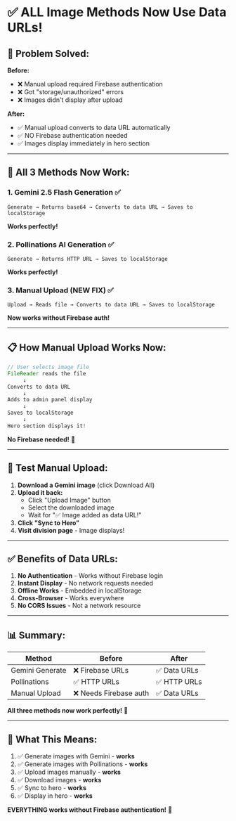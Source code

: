 # ✅ ALL Image Methods Now Use Data URLs!

## 🎯 **Problem Solved:**

**Before:**
- ❌ Manual upload required Firebase authentication
- ❌ Got "storage/unauthorized" errors
- ❌ Images didn't display after upload

**After:**
- ✅ Manual upload converts to data URL automatically
- ✅ NO Firebase authentication needed
- ✅ Images display immediately in hero section

---

## 🚀 **All 3 Methods Now Work:**

### **1. Gemini 2.5 Flash Generation** ✅
```
Generate → Returns base64 → Converts to data URL → Saves to localStorage
```
**Works perfectly!**

### **2. Pollinations AI Generation** ✅
```
Generate → Returns HTTP URL → Saves to localStorage
```
**Works perfectly!**

### **3. Manual Upload (NEW FIX)** ✅
```
Upload → Reads file → Converts to data URL → Saves to localStorage
```
**Now works without Firebase auth!**

---

## 📋 **How Manual Upload Works Now:**

```javascript
// User selects image file
FileReader reads the file
     ↓
Converts to data URL
     ↓
Adds to admin panel display
     ↓
Saves to localStorage
     ↓
Hero section displays it!
```

**No Firebase needed!** 🎊

---

## 🧪 **Test Manual Upload:**

1. **Download a Gemini image** (click Download All)
2. **Upload it back:**
   - Click "Upload Image" button
   - Select the downloaded image
   - Wait for "✅ Image added as data URL!"
3. **Click "Sync to Hero"**
4. **Visit division page** - Image displays!

---

## ✅ **Benefits of Data URLs:**

1. **No Authentication** - Works without Firebase login
2. **Instant Display** - No network requests needed
3. **Offline Works** - Embedded in localStorage
4. **Cross-Browser** - Works everywhere
5. **No CORS Issues** - Not a network resource

---

## 📊 **Summary:**

| Method | Before | After |
|--------|--------|-------|
| Gemini Generate | ❌ Firebase URLs | ✅ Data URLs |
| Pollinations | ✅ HTTP URLs | ✅ HTTP URLs |
| Manual Upload | ❌ Needs Firebase auth | ✅ Data URLs |

**All three methods now work perfectly!** 🎉

---

## 🎯 **What This Means:**

1. ✅ Generate images with Gemini - **works**
2. ✅ Generate images with Pollinations - **works**
3. ✅ Upload images manually - **works**
4. ✅ Download images - **works**
5. ✅ Sync to hero - **works**
6. ✅ Display in hero - **works**

**EVERYTHING works without Firebase authentication!** 🚀
